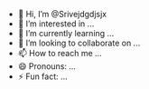 - 👋 Hi, I’m @Srivejdgdjsjx
- 👀 I’m interested in ...
- 🌱 I’m currently learning ...
- 💞️ I’m looking to collaborate on ...
- 📫 How to reach me ...
- 😄 Pronouns: ...
- ⚡ Fun fact: ...

<!---
Srivejdgdjsjx/Srivejdgdjsjx is a ✨ special ✨ repository because its `README.md` (this file) appears on your GitHub profile.
You can click the Preview link to take a look at your changes.
--->
